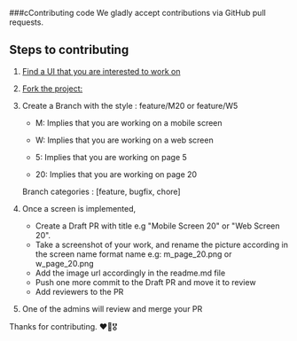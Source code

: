 ###cContributing code
We gladly accept contributions via GitHub pull requests.


## Steps to contributing

1. [Find a UI that you are interested to work on](https://www.figma.com/file/7EqcVT2IhdPRsvbn4EY5TM/flutter_ui_kit_obkm?node-id=0%3A1)

2. [Fork the project:](https://github.com/bukunmialuko/flutter_ui_kit_obkm.git)

3. Create a Branch with the style :
   feature/M20 
   or 
   feature/W5

   - M: Implies that you are working on a mobile screen

   - W: Implies that you are working on a web screen

   - 5: Implies that you are working on page 5

   - 20: Implies that you are working on page 20

    Branch categories : [feature, bugfix, chore]

4. Once a screen is implemented, 
   - Create a Draft PR with title e.g "Mobile Screen 20" or "Web Screen 20". 
   - Take a screenshot of your work, and rename the picture according in the screen name format name 
     e.g:
         m_page_20.png 
         or
         w_page_20.png
   - Add the image url accordingly in the readme.md file
   - Push one more commit to the Draft PR and move it to review
   - Add reviewers to the PR
   
5. One of the admins will review and merge your PR

Thanks for contributing. ❤️🫡🎖️
